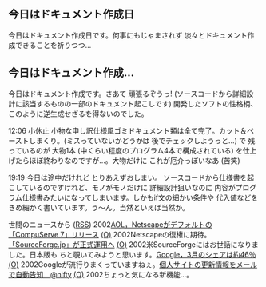 ## 今日はドキュメント作成日

今日はドキュメント作成日です。何事にもじゃまされず 淡々とドキュメント作成できることを祈りつつ…






## 今日はドキュメント作成…


今日はドキュメント作成です。さあて 頑張るぞうっ! (ソースコードから詳細設計に該当するものの一部のドキュメント起こしです)
開発したソフトの性格柄、このように逆生成せざるを得ないのでした。

12:06 小休止
小物な申し訳仕様風ゴミドキュメント類は全て完了。カット＆ペーストしまくり。(ミスっていないかどうかは
後でチェックしようっと…)
で 残っているのが 大物1本 (中くらい程度のプログラム4本で構成されている)
を仕上げたらほぼ終わりなのですが…。大物だけに これが厄介っぽいなあ (苦笑)

19:19 今日は途中だけれど とりあえずおしまい。
ソースコードから仕様書を起こしているのですけれど、モノがモノだけに 詳細設計狙いなのに
内容がプログラム仕様書みたいになってしまいます。しかもif文の細かい条件や
代入値などをきめ細かく書いています。う～ん。当然といえば当然か。



世間のニュースから ([RSS](ig020418-news.xml)) 2002[AOL，Netscapeがデフォルトの「CompuServe 7」リリース](http://www.zdnet.co.jp/news/0204/17/b_0416_08.html) [(O)](http://www.zdnet.co.jp/news/0204/17/b_0416_08.html) 2002Netscapeの復権に期待。[「SourceForge.jp」が正式運用へ](http://www.zdnet.co.jp/news/bursts/0204/17/06.html) [(O)](http://www.zdnet.co.jp/news/bursts/0204/17/06.html) 2002米SourceForgeにはお世話になりました。日本版も ちと覗いてみようと思います。[Google，3月のシェアは約46％](http://www.zdnet.co.jp/news/0204/17/b_0416_19.html) [(O)](http://www.zdnet.co.jp/news/0204/17/b_0416_19.html) 2002Googleが流行りまくっていますねぇ。[個人サイトの更新情報をメールで自動告知　@nifty](http://www.zdnet.co.jp/news/bursts/0204/17/05.html) [(O)](http://www.zdnet.co.jp/news/bursts/0204/17/05.html) 2002ちょっと気になる新機能…。